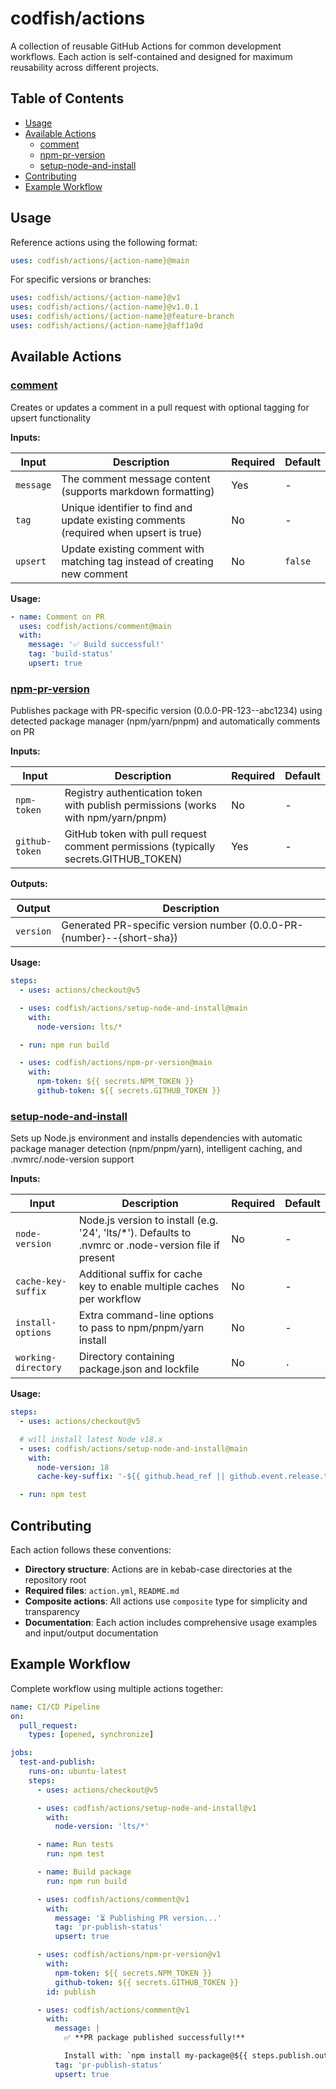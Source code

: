 # codfish/actions

A collection of reusable GitHub Actions for common development workflows. Each action is self-contained and designed for
maximum reusability across different projects.

<!-- prettier-ignore-start -->
<!-- START doctoc generated TOC please keep comment here to allow auto update -->
<!-- DON'T EDIT THIS SECTION, INSTEAD RE-RUN doctoc TO UPDATE -->
## Table of Contents

- [Usage](#usage)
- [Available Actions](#available-actions)
  - [comment](#comment)
  - [npm-pr-version](#npm-pr-version)
  - [setup-node-and-install](#setup-node-and-install)
- [Contributing](#contributing)
- [Example Workflow](#example-workflow)

<!-- END doctoc generated TOC please keep comment here to allow auto update -->
<!-- prettier-ignore-end -->

## Usage

Reference actions using the following format:

```yaml
uses: codfish/actions/{action-name}@main
```

For specific versions or branches:

```yaml
uses: codfish/actions/{action-name}@v1
uses: codfish/actions/{action-name}@v1.0.1
uses: codfish/actions/{action-name}@feature-branch
uses: codfish/actions/{action-name}@aff1a9d
```

## Available Actions

<!-- start action docs -->

### [comment](./comment/)

Creates or updates a comment in a pull request with optional tagging for upsert functionality

**Inputs:**

| Input     | Description                                                                           | Required | Default |
| --------- | ------------------------------------------------------------------------------------- | -------- | ------- |
| `message` | The comment message content (supports markdown formatting)                            | Yes      | -       |
| `tag`     | Unique identifier to find and update existing comments (required when upsert is true) | No       | -       |
| `upsert`  | Update existing comment with matching tag instead of creating new comment             | No       | `false` |

**Usage:**

```yaml
- name: Comment on PR
  uses: codfish/actions/comment@main
  with:
    message: '✅ Build successful!'
    tag: 'build-status'
    upsert: true
```

### [npm-pr-version](./npm-publish-pr/)

Publishes package with PR-specific version (0.0.0-PR-123--abc1234) using detected package manager (npm/yarn/pnpm) and
automatically comments on PR

**Inputs:**

| Input          | Description                                                                         | Required | Default |
| -------------- | ----------------------------------------------------------------------------------- | -------- | ------- |
| `npm-token`    | Registry authentication token with publish permissions (works with npm/yarn/pnpm)   | No       | -       |
| `github-token` | GitHub token with pull request comment permissions (typically secrets.GITHUB_TOKEN) | Yes      | -       |

**Outputs:**

| Output    | Description                                                           |
| --------- | --------------------------------------------------------------------- |
| `version` | Generated PR-specific version number (0.0.0-PR-{number}--{short-sha}) |

**Usage:**

```yaml
steps:
  - uses: actions/checkout@v5

  - uses: codfish/actions/setup-node-and-install@main
    with:
      node-version: lts/*

  - run: npm run build

  - uses: codfish/actions/npm-pr-version@main
    with:
      npm-token: ${{ secrets.NPM_TOKEN }}
      github-token: ${{ secrets.GITHUB_TOKEN }}
```

### [setup-node-and-install](./setup-node-and-install/)

Sets up Node.js environment and installs dependencies with automatic package manager detection (npm/pnpm/yarn),
intelligent caching, and .nvmrc/.node-version support

**Inputs:**

| Input               | Description                                                                                           | Required | Default |
| ------------------- | ----------------------------------------------------------------------------------------------------- | -------- | ------- |
| `node-version`      | Node.js version to install (e.g. '24', 'lts/\*'). Defaults to .nvmrc or .node-version file if present | No       | -       |
| `cache-key-suffix`  | Additional suffix for cache key to enable multiple caches per workflow                                | No       | -       |
| `install-options`   | Extra command-line options to pass to npm/pnpm/yarn install                                           | No       | -       |
| `working-directory` | Directory containing package.json and lockfile                                                        | No       | `.`     |

**Usage:**

```yaml
steps:
  - uses: actions/checkout@v5

  # will install latest Node v18.x
  - uses: codfish/actions/setup-node-and-install@main
    with:
      node-version: 18
      cache-key-suffix: '-${{ github.head_ref || github.event.release.tag_name }}'

  - run: npm test
```

<!-- end action docs -->

## Contributing

Each action follows these conventions:

- **Directory structure**: Actions are in kebab-case directories at the repository root
- **Required files**: `action.yml`, `README.md`
- **Composite actions**: All actions use `composite` type for simplicity and transparency
- **Documentation**: Each action includes comprehensive usage examples and input/output documentation

## Example Workflow

Complete workflow using multiple actions together:

```yaml
name: CI/CD Pipeline
on:
  pull_request:
    types: [opened, synchronize]

jobs:
  test-and-publish:
    runs-on: ubuntu-latest
    steps:
      - uses: actions/checkout@v5

      - uses: codfish/actions/setup-node-and-install@v1
        with:
          node-version: 'lts/*'

      - name: Run tests
        run: npm test

      - name: Build package
        run: npm run build

      - uses: codfish/actions/comment@v1
        with:
          message: '⏳ Publishing PR version...'
          tag: 'pr-publish-status'
          upsert: true

      - uses: codfish/actions/npm-pr-version@v1
        with:
          npm-token: ${{ secrets.NPM_TOKEN }}
          github-token: ${{ secrets.GITHUB_TOKEN }}
        id: publish

      - uses: codfish/actions/comment@v1
        with:
          message: |
            ✅ **PR package published successfully!**

            Install with: `npm install my-package@${{ steps.publish.outputs.version }}`
          tag: 'pr-publish-status'
          upsert: true
```
